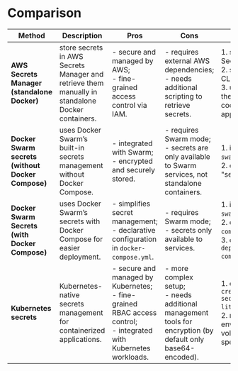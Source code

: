 # Comparison

| Method                                            | Description                                                                                      | Pros                                                                                                                      | Cons                                                                                                            | How to Use                                                                                                                                                                                    |
|---------------------------------------------------|--------------------------------------------------------------------------------------------------|---------------------------------------------------------------------------------------------------------------------------|-----------------------------------------------------------------------------------------------------------------|-----------------------------------------------------------------------------------------------------------------------------------------------------------------------------------------------|
| **AWS Secrets Manager (standalone Docker)**       | store secrets in AWS Secrets Manager and retrieve them manually in standalone Docker containers. | - secure and managed by AWS; <br> - fine-grained access control via IAM.                                                  | - requires external AWS dependencies; <br> - needs additional scripting to retrieve secrets.                    | 1. store secrets in AWS Secrets Manager; <br> 2. set the IAM profile to aws CLI; <br> 3. use the profile to retrieve the secret within the source code (from a Java application for example). |
| **Docker Swarm secrets (without Docker Compose)** | uses Docker Swarm’s built-in secrets management without Docker Compose.                          | - integrated with Swarm; <br> - encrypted and securely stored.                                                            | - requires Swarm mode; <br> - secrets are only available to Swarm services, not standalone containers.          | 1. initialize Swarm (`docker swarm init`); <br> 2. create a secret (`echo "secret" \                                                                                                          | docker secret create my_secret -`); <br> 3. deploy a service (`docker service create --secret my_secret myimage`). |
| **Docker Swarm Secrets (with Docker Compose)**    | uses Docker Swarm’s secrets with Docker Compose for easier deployment.                           | - simplifies secret management; <br> - declarative configuration in `docker-compose.yml`.                                 | - requires Swarm mode; <br> - secrets only available to services.                                               | 1. initialize Swarm (`docker swarm init`); <br> 2. define secrets in `docker-compose.yml`; <br> 3. deploy with `docker stack deploy -c docker-compose.yml mystack`.                           |
| **Kubernetes secrets**                            | Kubernetes-native secrets management for containerized applications.                             | - secure and managed by Kubernetes; <br> - fine-grained RBAC access control; <br> - integrated with Kubernetes workloads. | - more complex setup; <br> - needs additional management tools for encryption (by default only base64-encoded). | 1. create a secret (`kubectl create secret generic my-secret --from-literal=password=mysecret`); <br> 2. mount the secret as an environment variable or volume in a pod specification.        |
